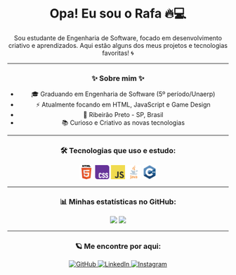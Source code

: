 <div align="center">

# Opa! Eu sou o Rafa 🔥💻

<p>Sou estudante de Engenharia de Software, focado em desenvolvimento criativo e aprendizados. Aqui estão alguns dos meus projetos e tecnologias favoritas! 🌀</p>

---

### ✨ Sobre mim ✨
- 🎓 Graduando em Engenharia de Software (5º período/Unaerp)
- ⚡ Atualmente focando em HTML, JavaScript e Game Design 
- 📍 Ribeirão Preto - SP, Brasil
- 📚 Curioso e Criativo as novas tecnologias

---

### 🛠 Tecnologias que uso e estudo:

<code><img height="32" src="https://raw.githubusercontent.com/github/explore/80688e429a7d4ef2fca1e82350fe8e3517d3494d/topics/html/html.png" alt="HTML5"/></code>
<code><img height="32" src="https://raw.githubusercontent.com/github/explore/80688e429a7d4ef2fca1e82350fe8e3517d3494d/topics/css/css.png" alt="CSS"/></code>
<code><img height="32" src="https://raw.githubusercontent.com/github/explore/80688e429a7d4ef2fca1e82350fe8e3517d3494d/topics/javascript/javascript.png" alt="JavaScript"/></code>
<code><img height="32" src="https://raw.githubusercontent.com/github/explore/80688e429a7d4ef2fca1e82350fe8e3517d3494d/topics/java/java.png" alt="Java"/></code>
<code><img height="32" src="https://raw.githubusercontent.com/github/explore/80688e429a7d4ef2fca1e82350fe8e3517d3494d/topics/cpp/cpp.png" alt="C++"/></code>

---

### 📊 Minhas estatísticas no GitHub:

<p align="center">
  <img src="https://github-readme-stats.vercel.app/api?username=SeuUsuarioAqui&show_icons=true&theme=tokyonight&count_private=true" height="150em" />
  <img src="https://github-readme-stats.vercel.app/api/top-langs/?username=SeuUsuarioAqui&layout=compact&theme=tokyonight" height="150em" />
</p>

---

### 🪐 Me encontre por aqui:

<a href="https://github.com/DevRigby">
  <img src="https://img.shields.io/badge/GitHub-000000?style=for-the-badge&logo=github&logoColor=white" alt="GitHub"/>
</a>
<a href="https://www.linkedin.com/in/rafaelmeleporto">
  <img src="https://img.shields.io/badge/LinkedIn-0A66C2?style=for-the-badge&logo=linkedin&logoColor=white" alt="LinkedIn"/>
</a>
<a href="https://www.instagram.com/rmporto">
  <img src="https://img.shields.io/badge/Instagram-E4405F?style=for-the-badge&logo=instagram&logoColor=white" alt="Instagram"/>
</a>

</div>

